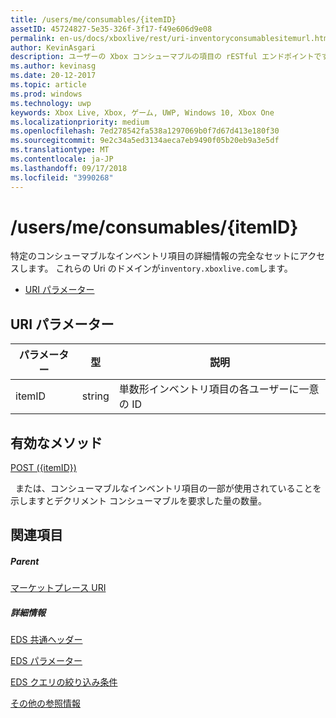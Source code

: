 ```yaml
---
title: /users/me/consumables/{itemID}
assetID: 45724827-5e35-326f-3f17-f49e606d9e08
permalink: en-us/docs/xboxlive/rest/uri-inventoryconsumablesitemurl.html
author: KevinAsgari
description: ユーザーの Xbox コンシューマブルの項目の rESTful エンドポイントです。
ms.author: kevinasg
ms.date: 20-12-2017
ms.topic: article
ms.prod: windows
ms.technology: uwp
keywords: Xbox Live, Xbox, ゲーム, UWP, Windows 10, Xbox One
ms.localizationpriority: medium
ms.openlocfilehash: 7ed278542fa538a1297069b0f7d67d413e180f30
ms.sourcegitcommit: 9e2c34a5ed3134aeca7eb9490f05b20eb9a3e5df
ms.translationtype: MT
ms.contentlocale: ja-JP
ms.lasthandoff: 09/17/2018
ms.locfileid: "3990268"
---
```

# <a name="usersmeconsumablesitemid"></a>/users/me/consumables/{itemID}
特定のコンシューマブルなインベントリ項目の詳細情報の完全なセットにアクセスします。
これらの Uri のドメインが`inventory.xboxlive.com`します。

  * [URI パラメーター](#ID4EV)

<a id="ID4EV"></a>


## <a name="uri-parameters"></a>URI パラメーター

| パラメーター| 型| 説明|
| --- | --- | --- |
| itemID| string| 単数形インベントリ項目の各ユーザーに一意の ID|

<a id="ID4ERB"></a>


## <a name="valid-methods"></a>有効なメソッド

[POST ({itemID})](uri-inventoryconsumablesitemurlpost.md)

&nbsp;&nbsp;または、コンシューマブルなインベントリ項目の一部が使用されていることを示しますとデクリメント コンシューマブルを要求した量の数量。

<a id="ID4E4B"></a>


## <a name="see-also"></a>関連項目

<a id="ID4E6B"></a>


##### <a name="parent"></a>Parent

[マーケットプレース URI](atoc-reference-marketplace.md)


<a id="ID4EJC"></a>


##### <a name="further-information"></a>詳細情報

[EDS 共通ヘッダー](../../additional/edscommonheaders.md)

 [EDS パラメーター](../../additional/edsparameters.md)

 [EDS クエリの絞り込み条件](../../additional/edsqueryrefiners.md)

 [その他の参照情報](../../additional/atoc-xboxlivews-reference-additional.md)
